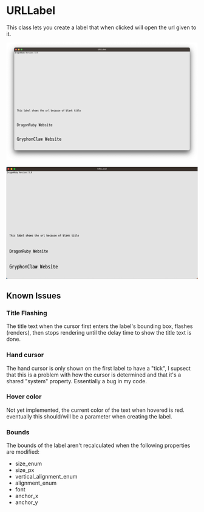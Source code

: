 # URLLabel

This class lets you create a label that when clicked will open the url given to it.

![Screenshot of URL Label emo app](screenshots/URLLabel_example.png?raw=true "A screenshot of URL Labels render in the example project")


![Short gif showing label hover effect](screenshots/URLLabel_example2.gif?raw=true "A short gif of the label hover effect")


## Known Issues

### Title Flashing
The title text when the cursor first enters the label's bounding box, flashes (renders), then stops rendering until the delay time to show the title text is done.

### Hand cursor
The hand cursor is only shown on the first label to have a "tick", I supsect that this is a problem with how the cursor is determined and that it's a shared "system" property. Essentially a bug in my code.

### Hover color
Not yet implemented, the current color of the text when hovered is red. eventually this should/will be a parameter when creating the label.

### Bounds
The bounds of the label aren't recalculated when the following properties are modified:
* size_enum
* size_px
* vertical_alignment_enum
* alignment_enum
* font
* anchor_x
* anchor_y
